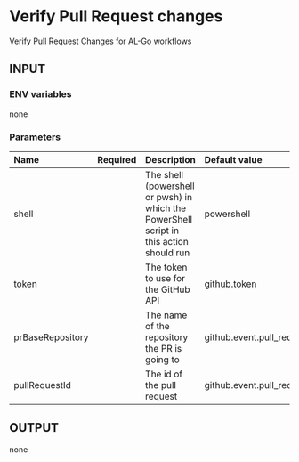 # Verify Pull Request changes
Verify Pull Request Changes for AL-Go workflows

## INPUT

### ENV variables
none

### Parameters
| Name             | Required | Description                                                                             | Default value                                 |
| :--------------- | :------: | :-------------------------------------------------------------------------------------- | :-------------------------------------------- |
| shell            |          | The shell (powershell or pwsh) in which the PowerShell script in this action should run | powershell                                    |
| token            |          | The token to use for the GitHub API                                                     | github.token                                  |
| prBaseRepository |          | The name of the repository the PR is going to                                           | github.event.pull_request.base.repo.full_name |
| pullRequestId    |          | The id of the pull request                                                              | github.event.pull_request.number              |

## OUTPUT
none
